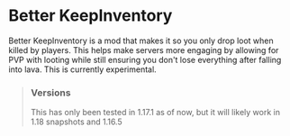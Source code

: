 # Better KeepInventory

Better KeepInventory is a mod that makes it so you only drop loot when killed by players. This helps make servers more engaging by allowing for PVP with looting while still ensuring you don't lose everything after falling into lava. This is currently experimental.

> ### Versions
> This has only been tested in 1.17.1 as of now, but it will likely work in 1.18 snapshots and 1.16.5
